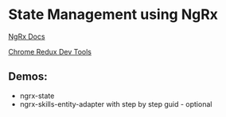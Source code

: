 # State Management using NgRx

[NgRx Docs](https://ngrx.io/docs)

[Chrome Redux Dev Tools](https://chrome.google.com/webstore/detail/redux-devtools/lmhkpmbekcpmknklioeibfkpmmfibljd?hl=de)

## Demos:

- ngrx-state
- ngrx-skills-entity-adapter with step by step guid - optional  